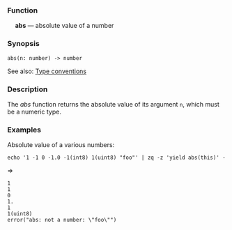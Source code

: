 ### Function

&emsp; **abs** &mdash; absolute value of a number

### Synopsis

```
abs(n: number) -> number
```
See also: [Type conventions](../conventions.md)

### Description

The _abs_ function returns the absolute value of its argument `n`, which
must be a numeric type.

### Examples

Absolute value of a various numbers:
```mdtest-command
echo '1 -1 0 -1.0 -1(int8) 1(uint8) "foo"' | zq -z 'yield abs(this)' -
```
=>
```mdtest-output
1
1
0
1.
1
1(uint8)
error("abs: not a number: \"foo\"")
```
